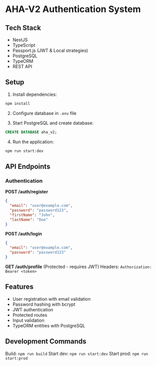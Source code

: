 # AHA-V2 Authentication System

## Tech Stack
- NestJS
- TypeScript
- Passport.js (JWT & Local strategies)
- PostgreSQL
- TypeORM
- REST API

## Setup

1. Install dependencies:
```bash
npm install
```

2. Configure database in `.env` file

3. Start PostgreSQL and create database:
```sql
CREATE DATABASE aha_v2;
```

4. Run the application:
```bash
npm run start:dev
```

## API Endpoints

### Authentication

**POST /auth/register**
```json
{
  "email": "user@example.com",
  "password": "password123",
  "firstName": "John",
  "lastName": "Doe"
}
```

**POST /auth/login**
```json
{
  "email": "user@example.com",
  "password": "password123"
}
```

**GET /auth/profile** (Protected - requires JWT)
Headers: `Authorization: Bearer <token>`

## Features
- User registration with email validation
- Password hashing with bcrypt
- JWT authentication
- Protected routes
- Input validation
- TypeORM entities with PostgreSQL

## Development Commands

Build: `npm run build`
Start dev: `npm run start:dev`
Start prod: `npm run start:prod`
